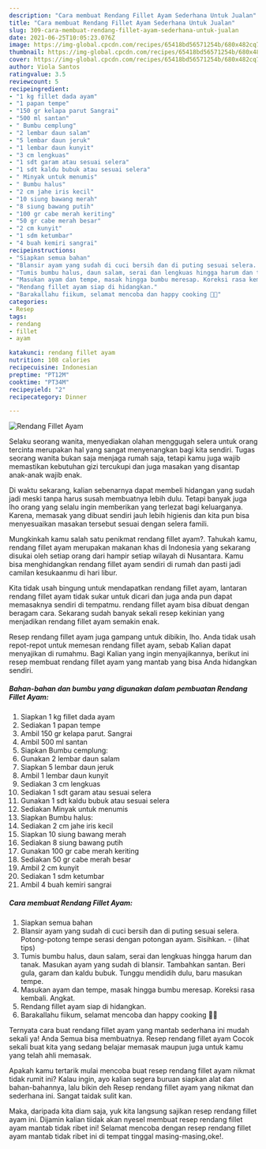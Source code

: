 ```yaml
---
description: "Cara membuat Rendang Fillet Ayam Sederhana Untuk Jualan"
title: "Cara membuat Rendang Fillet Ayam Sederhana Untuk Jualan"
slug: 309-cara-membuat-rendang-fillet-ayam-sederhana-untuk-jualan
date: 2021-06-25T10:05:23.076Z
image: https://img-global.cpcdn.com/recipes/65418bd56571254b/680x482cq70/rendang-fillet-ayam-foto-resep-utama.jpg
thumbnail: https://img-global.cpcdn.com/recipes/65418bd56571254b/680x482cq70/rendang-fillet-ayam-foto-resep-utama.jpg
cover: https://img-global.cpcdn.com/recipes/65418bd56571254b/680x482cq70/rendang-fillet-ayam-foto-resep-utama.jpg
author: Viola Santos
ratingvalue: 3.5
reviewcount: 5
recipeingredient:
- "1 kg fillet dada ayam"
- "1 papan tempe"
- "150 gr kelapa parut Sangrai"
- "500 ml santan"
- " Bumbu cemplung"
- "2 lembar daun salam"
- "5 lembar daun jeruk"
- "1 lembar daun kunyit"
- "3 cm lengkuas"
- "1 sdt garam atau sesuai selera"
- "1 sdt kaldu bubuk atau sesuai selera"
- " Minyak untuk menumis"
- " Bumbu halus"
- "2 cm jahe iris kecil"
- "10 siung bawang merah"
- "8 siung bawang putih"
- "100 gr cabe merah keriting"
- "50 gr cabe merah besar"
- "2 cm kunyit"
- "1 sdm ketumbar"
- "4 buah kemiri sangrai"
recipeinstructions:
- "Siapkan semua bahan"
- "Blansir ayam yang sudah di cuci bersih dan di puting sesuai selera. Potong-potong tempe serasi dengan potongan ayam. Sisihkan.           (lihat tips)"
- "Tumis bumbu halus, daun salam, serai dan lengkuas hingga harum dan tanak. Masukan ayam yang sudah di blansir. Tambahkan santan. Beri gula, garam dan kaldu bubuk. Tunggu mendidih dulu, baru masukan tempe."
- "Masukan ayam dan tempe, masak hingga bumbu meresap. Koreksi rasa kembali. Angkat."
- "Rendang fillet ayam siap di hidangkan."
- "Barakallahu fiikum, selamat mencoba dan happy cooking 🤗😘"
categories:
- Resep
tags:
- rendang
- fillet
- ayam

katakunci: rendang fillet ayam 
nutrition: 108 calories
recipecuisine: Indonesian
preptime: "PT12M"
cooktime: "PT34M"
recipeyield: "2"
recipecategory: Dinner

---
```



![Rendang Fillet Ayam](https://img-global.cpcdn.com/recipes/65418bd56571254b/680x482cq70/rendang-fillet-ayam-foto-resep-utama.jpg)

Selaku seorang wanita, menyediakan olahan menggugah selera untuk orang tercinta merupakan hal yang sangat menyenangkan bagi kita sendiri. Tugas seorang  wanita bukan saja menjaga rumah saja, tetapi kamu juga wajib memastikan kebutuhan gizi tercukupi dan juga masakan yang disantap anak-anak wajib enak.

Di waktu  sekarang, kalian sebenarnya dapat membeli hidangan yang sudah jadi meski tanpa harus susah membuatnya lebih dulu. Tetapi banyak juga lho orang yang selalu ingin memberikan yang terlezat bagi keluarganya. Karena, memasak yang dibuat sendiri jauh lebih higienis dan kita pun bisa menyesuaikan masakan tersebut sesuai dengan selera famili. 



Mungkinkah kamu salah satu penikmat rendang fillet ayam?. Tahukah kamu, rendang fillet ayam merupakan makanan khas di Indonesia yang sekarang disukai oleh setiap orang dari hampir setiap wilayah di Nusantara. Kamu bisa menghidangkan rendang fillet ayam sendiri di rumah dan pasti jadi camilan kesukaanmu di hari libur.

Kita tidak usah bingung untuk mendapatkan rendang fillet ayam, lantaran rendang fillet ayam tidak sukar untuk dicari dan juga anda pun dapat memasaknya sendiri di tempatmu. rendang fillet ayam bisa dibuat dengan beragam cara. Sekarang sudah banyak sekali resep kekinian yang menjadikan rendang fillet ayam semakin enak.

Resep rendang fillet ayam juga gampang untuk dibikin, lho. Anda tidak usah repot-repot untuk memesan rendang fillet ayam, sebab Kalian dapat menyajikan di rumahmu. Bagi Kalian yang ingin menyajikannya, berikut ini resep membuat rendang fillet ayam yang mantab yang bisa Anda hidangkan sendiri.

<!--inarticleads1-->

##### Bahan-bahan dan bumbu yang digunakan dalam pembuatan Rendang Fillet Ayam:

1. Siapkan 1 kg fillet dada ayam
1. Sediakan 1 papan tempe
1. Ambil 150 gr kelapa parut. Sangrai
1. Ambil 500 ml santan
1. Siapkan  Bumbu cemplung:
1. Gunakan 2 lembar daun salam
1. Siapkan 5 lembar daun jeruk
1. Ambil 1 lembar daun kunyit
1. Sediakan 3 cm lengkuas
1. Sediakan 1 sdt garam atau sesuai selera
1. Gunakan 1 sdt kaldu bubuk atau sesuai selera
1. Sediakan  Minyak untuk menumis
1. Siapkan  Bumbu halus:
1. Sediakan 2 cm jahe iris kecil
1. Siapkan 10 siung bawang merah
1. Sediakan 8 siung bawang putih
1. Gunakan 100 gr cabe merah keriting
1. Sediakan 50 gr cabe merah besar
1. Ambil 2 cm kunyit
1. Sediakan 1 sdm ketumbar
1. Ambil 4 buah kemiri sangrai




<!--inarticleads2-->

##### Cara membuat Rendang Fillet Ayam:

1. Siapkan semua bahan
1. Blansir ayam yang sudah di cuci bersih dan di puting sesuai selera. Potong-potong tempe serasi dengan potongan ayam. Sisihkan. -           (lihat tips)
1. Tumis bumbu halus, daun salam, serai dan lengkuas hingga harum dan tanak. Masukan ayam yang sudah di blansir. Tambahkan santan. Beri gula, garam dan kaldu bubuk. Tunggu mendidih dulu, baru masukan tempe.
1. Masukan ayam dan tempe, masak hingga bumbu meresap. Koreksi rasa kembali. Angkat.
1. Rendang fillet ayam siap di hidangkan.
1. Barakallahu fiikum, selamat mencoba dan happy cooking 🤗😘




Ternyata cara buat rendang fillet ayam yang mantab sederhana ini mudah sekali ya! Anda Semua bisa membuatnya. Resep rendang fillet ayam Cocok sekali buat kita yang sedang belajar memasak maupun juga untuk kamu yang telah ahli memasak.

Apakah kamu tertarik mulai mencoba buat resep rendang fillet ayam nikmat tidak rumit ini? Kalau ingin, ayo kalian segera buruan siapkan alat dan bahan-bahannya, lalu bikin deh Resep rendang fillet ayam yang nikmat dan sederhana ini. Sangat taidak sulit kan. 

Maka, daripada kita diam saja, yuk kita langsung sajikan resep rendang fillet ayam ini. Dijamin kalian tiidak akan nyesel membuat resep rendang fillet ayam mantab tidak ribet ini! Selamat mencoba dengan resep rendang fillet ayam mantab tidak ribet ini di tempat tinggal masing-masing,oke!.

